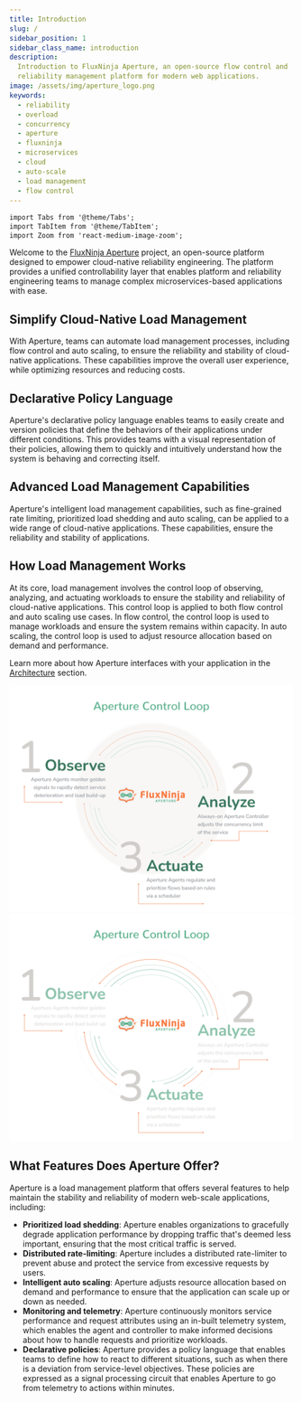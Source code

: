 ```yaml
---
title: Introduction
slug: /
sidebar_position: 1
sidebar_class_name: introduction
description:
  Introduction to FluxNinja Aperture, an open-source flow control and
  reliability management platform for modern web applications.
image: /assets/img/aperture_logo.png
keywords:
  - reliability
  - overload
  - concurrency
  - aperture
  - fluxninja
  - microservices
  - cloud
  - auto-scale
  - load management
  - flow control
---
```


```mdx-code-block
import Tabs from '@theme/Tabs';
import TabItem from '@theme/TabItem';
import Zoom from 'react-medium-image-zoom';
```

Welcome to the [FluxNinja Aperture](https://github.com/fluxninja/aperture)
project, an open-source platform designed to empower cloud-native reliability
engineering. The platform provides a unified controllability layer that enables
platform and reliability engineering teams to manage complex microservices-based
applications with ease.

## Simplify Cloud-Native Load Management

With Aperture, teams can automate load management processes, including flow
control and auto scaling, to ensure the reliability and stability of
cloud-native applications. These capabilities improve the overall user
experience, while optimizing resources and reducing costs.

## Declarative Policy Language

Aperture's declarative policy language enables teams to easily create and
version policies that define the behaviors of their applications under different
conditions. This provides teams with a visual representation of their policies,
allowing them to quickly and intuitively understand how the system is behaving
and correcting itself.

## Advanced Load Management Capabilities

Aperture's intelligent load management capabilities, such as fine-grained rate
limiting, prioritized load shedding and auto scaling, can be applied to a wide
range of cloud-native applications. These capabilities, ensure the reliability
and stability of applications.

## How Load Management Works

At its core, load management involves the control loop of observing, analyzing,
and actuating workloads to ensure the stability and reliability of cloud-native
applications. This control loop is applied to both flow control and auto scaling
use cases. In flow control, the control loop is used to manage workloads and
ensure the system remains within capacity. In auto scaling, the control loop is
used to adjust resource allocation based on demand and performance.

Learn more about how Aperture interfaces with your application in the
[Architecture](/architecture/architecture.md) section.

![Aperture Control Loop](assets/img/oaalight.png#gh-light-mode-only)
![Aperture Control Loop](assets/img/oaadark.png#gh-dark-mode-only)

## What Features Does Aperture Offer?

Aperture is a load management platform that offers several features to help
maintain the stability and reliability of modern web-scale applications,
including:

- **Prioritized load shedding**: Aperture enables organizations to gracefully
  degrade application performance by dropping traffic that's deemed less
  important, ensuring that the most critical traffic is served.
- **Distributed rate-limiting**: Aperture includes a distributed rate-limiter to
  prevent abuse and protect the service from excessive requests by users.
- **Intelligent auto scaling**: Aperture adjusts resource allocation based on
  demand and performance to ensure that the application can scale up or down as
  needed.
- **Monitoring and telemetry**: Aperture continuously monitors service
  performance and request attributes using an in-built telemetry system, which
  enables the agent and controller to make informed decisions about how to
  handle requests and prioritize workloads.
- **Declarative policies**: Aperture provides a policy language that enables
  teams to define how to react to different situations, such as when there is a
  deviation from service-level objectives. These policies are expressed as a
  signal processing circuit that enables Aperture to go from telemetry to
  actions within minutes.
